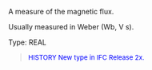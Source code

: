 A measure of the magnetic flux.

Usually measured in Weber (Wb, V s).

Type: REAL

> <font size="-1" color="#0000FF">HISTORY New type in IFC Release 2x.
</font>